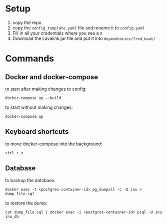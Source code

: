 # Setup
1. copy the repo
2. copy the `config_template.yaml` file and rename it to `config.yaml`
3. Fill in all your credentials where you see a `X`
4. Download the Lavalink.jar file and put it into `dependencies/fred_boat/`

# Commands

## Docker and docker-compose
to start after making changes to config:

`docker-compose up --build`

to start without making changes:

`docker-compose up`

## Keyboard shortcuts

to move docker-compose into the background:

`ctrl + z`

## Database

to backup the database:

`docker exec -t <postgres-container-id> pg_dumpall -c -U inu > dump_file.sql`

to restore the dump:

`cat dump_file.sql | docker exec -i <postgres-container-id> psql -U inu inu_db`


